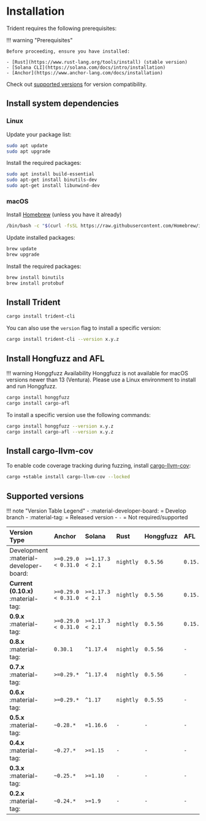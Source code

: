 # Installation

Trident requires the following prerequisites:

!!! warning "Prerequisites"

    Before proceeding, ensure you have installed:

    - [Rust](https://www.rust-lang.org/tools/install) (stable version)
    - [Solana CLI](https://solana.com/docs/intro/installation)
    - [Anchor](https://www.anchor-lang.com/docs/installation)

  Check out [supported versions](#supported-versions) for version compatibility.

## Install system dependencies

### Linux
Update your package list:

```bash
sudo apt update
sudo apt upgrade
```
Install the required packages:
```bash
sudo apt install build-essential
sudo apt-get install binutils-dev
sudo apt-get install libunwind-dev
```

### macOS
Install [Homebrew](https://brew.sh/) (unless you have it already)
```bash
/bin/bash -c "$(curl -fsSL https://raw.githubusercontent.com/Homebrew/install/HEAD/install.sh)"
```
Update installed packages:
```bash
brew update
brew upgrade
```
Install the required packages:
```bash
brew install binutils
brew install protobuf
```

## Install Trident

```bash
cargo install trident-cli
```

You can also use the `version` flag to install a specific version:
```bash
cargo install trident-cli --version x.y.z
```

## Install Hongfuzz and AFL

!!! warning Honggfuzz Availability
    Honggfuzz is not available for macOS versions newer than 13 (Ventura). Please use a Linux environment to install and run Honggfuzz.

```bash
cargo install honggfuzz
cargo install cargo-afl
```
To install a specific version use the following commands:
```bash
cargo install honggfuzz --version x.y.z
cargo install cargo-afl --version x.y.z
```

## Install cargo-llvm-cov

To enable code coverage tracking during fuzzing, install [cargo-llvm-cov](https://github.com/taiki-e/cargo-llvm-cov):
```bash
cargo +stable install cargo-llvm-cov --locked
```


## Supported versions

!!! note "Version Table Legend"
    - :material-developer-board: = Develop branch
    - :material-tag: = Released version
    - `-` = Not required/supported

| **Version Type**                       | **Anchor**          | **Solana**       | **Rust**  | **Honggfuzz** | **AFL**   |
| :------------------------------------- | :------------------ | :--------------- | :-------- | :------------ | :-------- |
| Development :material-developer-board: | `>=0.29.0 < 0.31.0` | `>=1.17.3 < 2.1` | `nightly` | `0.5.56`      | `0.15.11` |
| **Current (0.10.x)** :material-tag:    | `>=0.29.0 < 0.31.0` | `>=1.17.3 < 2.1` | `nightly` | `0.5.56`      | `0.15.11` |
| **0.9.x** :material-tag:               | `>=0.29.0 < 0.31.0` | `>=1.17.3 < 2.1` | `nightly` | `0.5.56`      | `0.15.11` |
| **0.8.x** :material-tag:               | `0.30.1`            | `^1.17.4`        | `nightly` | `0.5.56`      | `-`       |
| **0.7.x** :material-tag:               | `>=0.29.*`          | `^1.17.4`        | `nightly` | `0.5.56`      | `-`       |
| **0.6.x** :material-tag:               | `>=0.29.*`          | `^1.17`          | `nightly` | `0.5.55`      | `-`       |
| **0.5.x** :material-tag:               | `~0.28.*`           | `=1.16.6`        | `-`       | `-`           | `-`       |
| **0.4.x** :material-tag:               | `~0.27.*`           | `>=1.15`         | `-`       | `-`           | `-`       |
| **0.3.x** :material-tag:               | `~0.25.*`           | `>=1.10`         | `-`       | `-`           | `-`       |
| **0.2.x** :material-tag:               | `~0.24.*`           | `>=1.9`          | `-`       | `-`           | `-`       |
